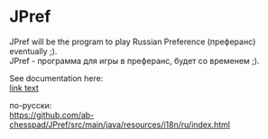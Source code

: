 # JPref
JPref will be the program to play Russian Preference (преферанс) eventually ;).  
JPref - программа для игры в преферанс, будет со временем ;).

See documentation here:  
[link text](main/src/main/resources/i18n/en/index.html)  

по-русски:  
https://github.com/ab-chesspad/JPref/src/main/java/resources/i18n/ru/index.html
